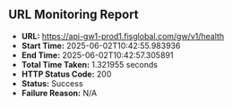## URL Monitoring Report

- **URL:** https://api-gw1-prod1.fisglobal.com/gw/v1/health
- **Start Time:** 2025-06-02T10:42:55.983936
- **End Time:** 2025-06-02T10:42:57.305891
- **Total Time Taken:** 1.321955 seconds
- **HTTP Status Code:** 200
- **Status:** Success
- **Failure Reason:** N/A
